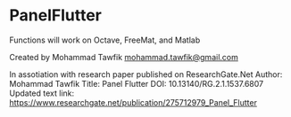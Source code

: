 # PanelFlutter
Functions will work on Octave, FreeMat, and Matlab

Created by Mohammad Tawfik
mohammad.tawfik@gmail.com 

In assotiation with research paper published on ResearchGate.Net
Author: Mohammad Tawfik
Title: Panel Flutter
DOI: 10.13140/RG.2.1.1537.6807
Updated text link:
https://www.researchgate.net/publication/275712979_Panel_Flutter
